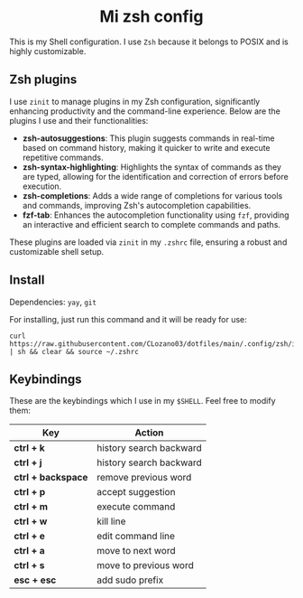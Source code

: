 <div align="center">
    <h1>Mi zsh config</h1>
</div>

This is my Shell configuration. I use `Zsh` because it belongs to POSIX and is highly customizable.

## Zsh plugins

I use `zinit` to manage plugins in my Zsh configuration, significantly enhancing productivity and the command-line experience. Below are the plugins I use and their functionalities:

- **zsh-autosuggestions**: This plugin suggests commands in real-time based on command history, making it quicker to write and execute repetitive commands.
- **zsh-syntax-highlighting**: Highlights the syntax of commands as they are typed, allowing for the identification and correction of errors before execution.
- **zsh-completions**: Adds a wide range of completions for various tools and commands, improving Zsh's autocompletion capabilities.
- **fzf-tab**: Enhances the autocompletion functionality using `fzf`, providing an interactive and efficient search to complete commands and paths.

These plugins are loaded via `zinit` in my `.zshrc` file, ensuring a robust and customizable shell setup.


## Install 

Dependencies: `yay`, `git`


For installing, just run this command and it will be ready for use:

```
curl https://raw.githubusercontent.com/CLozano03/dotfiles/main/.config/zsh/install.sh | sh && clear && source ~/.zshrc
```

## Keybindings

These are the keybindings which I use in my `$SHELL`. Feel free to modify them:

|          Key            | Action                                       |
| ----------------------- | -------------------------------------------- |
| **ctrl + k**            | history search backward                      |
| **ctrl + j**            | history search backward                      |
| **ctrl + backspace**    | remove previous word                         |
| **ctrl + p**            | accept suggestion                            |
| **ctrl + m**            | execute command                              |
| **ctrl + w**            | kill line                                    |
| **ctrl + e**            | edit command line                            |
| **ctrl + a**            | move to next word                            |
| **ctrl + s**            | move to previous word                        |
| **esc + esc**           | add sudo prefix                              |